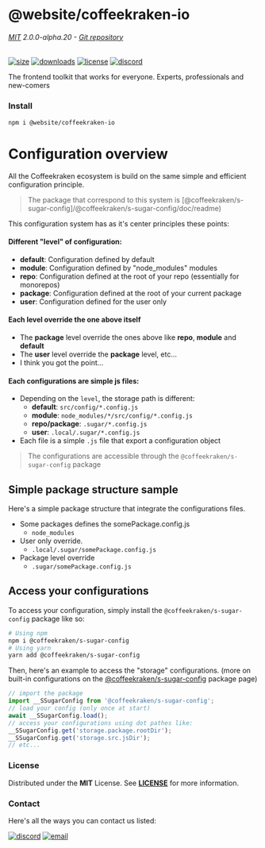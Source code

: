 <!-- This file has been generated using
     the "@coffeekraken/s-markdown-builder" package.
     !!! Do not edit it directly... -->


<!-- header -->
# @website/coffeekraken-io

###### [MIT](./license) 2.0.0-alpha.20 - [Git repository]()

<!-- shields -->
[![size](https://shields.io/bundlephobia/min/@website/coffeekraken-io?style=for-the-badge)](https://www.npmjs.com/package/@website/coffeekraken-io)
[![downloads](https://shields.io/npm/dm/@website/coffeekraken-io?style=for-the-badge)](https://www.npmjs.com/package/@website/coffeekraken-io)
[![license](https://shields.io/npm/l/@website/coffeekraken-io?style=for-the-badge)](./LICENSE)
[![discord](https://img.shields.io/discord/940362961682333767?color=5100FF&amp;label=Join%20us%20on%20Discord&amp;style=for-the-badge)](https://discord.gg/HzycksDJ)

<!-- description -->
The frontend toolkit that works for everyone. Experts, professionals and new-comers

<!-- install -->
### Install

```shell
npm i @website/coffeekraken-io

```

<!-- body -->

<!--
/**
* @name            Overview
* @namespace       doc.config
* @type            Markdown
* @platform        md
* @status          stable
* @menu            Documentation / Configuration           /doc/config/overview
*
* @since           2.0.0
* @author    Olivier Bossel <olivier.bossel@gmail.com> (https://coffeekraken.io)
*/
-->

# Configuration overview

All the Coffeekraken ecosystem is build on the same simple and efficient configuration principle.

> The package that correspond to this system is [@coffeekraken/s-sugar-config]/@coffeekraken/s-sugar-config/doc/readme)

This configuration system has as it's center principles these points:

#### Different "level" of configuration:

- **default**: Configuration defined by default
- **module**: Configuration defined by "node_modules" modules
- **repo**: Configuration defined at the root of your repo (essentially for monorepos)
- **package**: Configuration defined at the root of your current package
- **user**: Configuration defined for the user only

#### Each level override the one above itself

- The **package** level override the ones above like **repo**, **module** and **default**
- The **user** level override the **package** level, etc...
- I think you got the point...

#### Each configurations are simple js files:

- Depending on the `level`, the storage path is different:
  - **default**: `src/config/*.config.js`
  - **module**: `node_modules/*/src/config/*.config.js`
  - **repo/package**: `.sugar/*.config.js`
  - **user**: `.local/.sugar/*.config.js`
- Each file is a simple `.js` file that export a configuration object

> The configurations are accessible through the `@coffeekraken/s-sugar-config` package

## Simple package structure sample

Here's a simple package structure that integrate the configurations files.

- Some packages defines the somePackage.config.js
  - `node_modules`
- User only override.
  - `.local/.sugar/somePackage.config.js`
- Package level override
  - `.sugar/somePackage.config.js`

## Access your configurations

To access your configuration, simply install the `@coffeekraken/s-sugar-config` package like so:

```bash
# Using npm
npm i @coffeekraken/s-sugar-config
# Using yarn
yarn add @coffeekraken/s-sugar-config

```

Then, here's an example to access the "storage" configurations. (more on built-in configurations on the [@coffeekraken/s-sugar-config](https:/www.npmjs.com/package/@coffeekraken/s-sugar-config) package page)

```js
// import the package
import __SSugarConfig from '@coffeekraken/s-sugar-config';
// load your config (only once at start)
await __SSugarConfig.load();
// access your configurations using dot pathes like:
__SSugarConfig.get('storage.package.rootDir');
__SSugarConfig.get('storage.src.jsDir');
// etc...

```


<!-- license -->
### License

Distributed under the **MIT** License. See **[LICENSE](./license)** for more information.

<!-- contact -->
### Contact

Here's all the ways you can contact us listed:

[![discord](https://img.shields.io/badge/Join%20us%20on%20discord-Join-blueviolet?style=[config.shieldsio.style]&amp;logo=discord)](https://discord.gg/HzycksDJ)
[![email](https://img.shields.io/badge/Email%20us-Go-green?style=[config.shieldsio.style]&amp;logo=Mail.Ru)](mailto:olivier.bossel@gmail.com)
